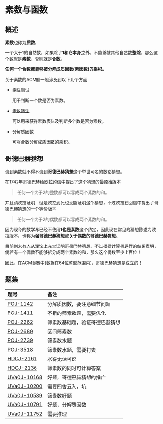 # 素数与函数

## 概述

**素数**也称为**质数**。

一个大于1的自然数，如果除了**1和它本身**之外，不能够被其他自然数**整除**，那么这个数就是**素数**，否则就是**合数**。

**任何一个合数都能够被分解成质因数(素因数)的乘积。**

关于素数的ACM题一般涉及到以下几个方面

* 素性测试

    用于判断一个数是否为素数。

* [素数筛法](https://coding.net/u/JZQT/p/ACM_Template/git/tree/master/math/prime_function/prime_sieve_method "prime_sieve_method")

    可以用来获得素数表以及判断多个数是否为素数。

* 分解质因数

    可将合数分解成质因数的乘积。

## 哥德巴赫猜想

谈到素数就不得不谈到**哥德巴赫猜想**这个举世闻名的数论猜想。

在1742年哥德巴赫给欧拉的信中提出了这个猜想的最原始版本

> 任何一个大于2的整数都可以写成两个素数的和。

并且请欧拉证明，但是欧拉到死也没能证明这个猜想，不过欧拉在回信中提出了哥德巴赫猜想的一个等价版本

> 任何一个大于2的偶数都可以写成两个素数的和。

因为现今的数学界已经不使用**1也是素数**这个约定，因此现在常见的猜想陈述为欧拉版本，也称为**强哥德巴赫猜想**或**关于偶数的哥德巴赫猜想**。

目前尚未有人从理论上完全证明哥德巴赫猜想，不过根据计算机运行的结果表明，倘若有一个偶数不能够拆分成两个素数的和，那么这个偶数至少上百位！

因此，在ACM竞赛中(数据在64位整型范围内)，哥德巴赫猜想是成立的！

## 题集

|题号                   |备注                               |
|:----------------------|:----------------------------------|
|[POJ-1142][PKU1142]    |分解质因数，要注意细节问题         |
|[POJ-1411][PKU1411]    |不错的筛素数题，需要优化           |
|[POJ-2262][PKU2262]    |筛素数基础题，验证哥德巴赫猜想     |
|[POJ-2689][PKU2689]    |区间筛素数                         |
|[POJ-2739][PKU2739]    |筛素数水题                         |
|[POJ-3518][PKU3518]    |筛素数水题，需要打表               |
|[HDOJ-2161][HDU2161]   |水得无话可说                       |
|[HDOJ-2136][HDU2136]   |筛素数的同时可计算答案             |
|[UVaOJ-10168][UVa10168]|好题，哥德巴赫猜想的推广           |
|[UVaOJ-10200][UVa10200]|需要四舍五入，坑                   |
|[UVaOJ-10539][UVa10539]|筛素数好题                         |
|[UVaOJ-10791][UVa10791]|好题，分解质因数                   |
|[UVaOJ-11752][UVa11752]|需要推理                           |

[PKU1142]:http://poj.org/problem?id=1142
[PKU1411]:http://poj.org/problem?id=1411
[PKU2262]:http://poj.org/problem?id=2262
[PKU2689]:http://poj.org/problem?id=2689
[PKU2739]:http://poj.org/problem?id=2739
[PKU3518]:http://poj.org/problem?id=3518
[HDU2161]:http://acm.hdu.edu.cn/showproblem.php?pid=2161
[HDU2136]:http://acm.hdu.edu.cn/showproblem.php?pid=2136
[UVa10168]:http://uva.onlinejudge.org/index.php?option=com_onlinejudge&Itemid=8&page=show_problem&problem=1109
[UVa10200]:http://uva.onlinejudge.org/index.php?option=com_onlinejudge&Itemid=8&page=show_problem&problem=1141
[UVa10539]:http://uva.onlinejudge.org/index.php?option=com_onlinejudge&Itemid=8&page=show_problem&problem=1480
[UVa10791]:http://uva.onlinejudge.org/index.php?option=com_onlinejudge&Itemid=8&category=19&page=show_problem&problem=1732
[UVa11752]:http://uva.onlinejudge.org/index.php?option=com_onlinejudge&Itemid=8&page=show_problem&problem=2852
